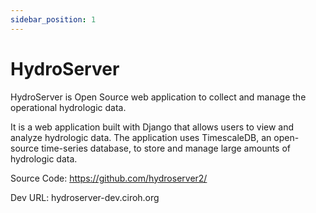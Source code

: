 ```yaml
---
sidebar_position: 1
---
```


# HydroServer

HydroServer is Open Source web application to collect and manage the operational hydrologic data.

It is a web application built with Django that allows users to view and analyze hydrologic data. The application uses TimescaleDB, an open-source time-series database, to store and manage large amounts of hydrologic data.

Source Code:  https://github.com/hydroserver2/

Dev URL: hydroserver-dev.ciroh.org

